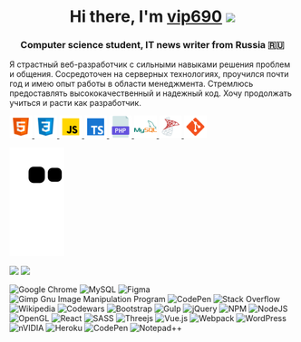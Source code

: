 <h1 align="center">Hi there, I'm <a href="https://daniilshat.ru/" target="_blank">vip690</a> 
<img src="https://github.com/blackcater/blackcater/raw/main/images/Hi.gif" height="32"/></h1>
<h3 align="center">Computer science student, IT news writer from Russia 🇷🇺</h3>
Я страстный веб-разработчик с сильными навыками решения проблем и общения. Сосредоточен на серверных технологиях, проучился почти год и имею опыт работы в области менеджмента. Стремлюсь предоставлять высококачественный и надежный код. Хочу продолжать учиться и расти как разработчик.
 <p align="left">  
  <a href="https://www.w3.org/html/" target="_blank"> <img src="./icon/html.png" alt="html5" width="40" height="40"/> </a>
  <a href="https://www.w3schools.com/css/" target="_blank"> <img src="./icon/css.png" alt="css3" width="40" height="40"/> </a>
  <a href="https://developer.mozilla.org/en-US/docs/Web/JavaScript" target="_blank"> <img src="./icon/js.png" alt="javascript" width="40" height="40"/> </a>
  <a href="https://www.typescriptlang.org/" target="_blank"> <img src="./icon/typescript.png" alt="typescript" width="40" height="40"/> </a>
  <a href="https://www.php.net/" target="_blank"> <img src="./icon/php.png" alt="php" width="40" height="40"/> </a>
  <a href="https://www.mysql.com/" target="_blank"> <img src="./icon/mysql.png" alt="mySQL" width="40" height="40"/> </a>
  <a href="https://www.microsoft.com/pt-br/sql-server/" target="_blank"> <img src="./icon/sqlserver.png" alt="sqlServer" width="40" height="40"/> </a>
  <a href="https://git-scm.com/" target="_blank"> <img src="./icon/git.png" alt="git" width="40" height="40"/> </a>
</p>
<div>
 
  ![Snake animation](https://github.com/rafaballerini/rafaballerini/blob/output/github-contribution-grid-snake.svg)
 
</div>
  <a href="https://www.youtube.com/channel/UC8MPewhbDiWMG50DtF6Wr1w" target="_blank"><img src="https://img.shields.io/badge/YouTube-FF0000?style=for-the-badge&logo=youtube&logoColor=white" target="_blank"></a>
  <a href = "mailto:adimaelbr@gmail.com"><img src="https://img.shields.io/badge/-Gmail-%23333?style=for-the-badge&logo=gmail&logoColor=white" target="_blank"></a>


![Google Chrome](https://img.shields.io/badge/Google%20Chrome-4285F4?style=for-the-badge&logo=GoogleChrome&logoColor=white)
![MySQL](https://img.shields.io/badge/mysql-%2300f.svg?style=for-the-badge&logo=mysql&logoColor=white)
![Figma](https://img.shields.io/badge/figma-%23F24E1E.svg?style=for-the-badge&logo=figma&logoColor=white)
![Gimp Gnu Image Manipulation Program](https://img.shields.io/badge/Gimp-657D8B?style=for-the-badge&logo=gimp&logoColor=FFFFFF)
![CodePen](https://img.shields.io/badge/Codepen-000000?style=for-the-badge&logo=codepen&logoColor=white)
![Stack Overflow](https://img.shields.io/badge/-Stackoverflow-FE7A16?style=for-the-badge&logo=stack-overflow&logoColor=white)
![Wikipedia](https://img.shields.io/badge/Wikipedia-%23000000.svg?style=for-the-badge&logo=wikipedia&logoColor=white)
![Codewars](https://img.shields.io/badge/Codewars-B1361E?style=for-the-badge&logo=codewars&logoColor=grey)
![Bootstrap](https://img.shields.io/badge/bootstrap-%23563D7C.svg?style=for-the-badge&logo=bootstrap&logoColor=white)
![Gulp](https://img.shields.io/badge/GULP-%23CF4647.svg?style=for-the-badge&logo=gulp&logoColor=white)
![jQuery](https://img.shields.io/badge/jquery-%230769AD.svg?style=for-the-badge&logo=jquery&logoColor=white)
![NPM](https://img.shields.io/badge/NPM-%23CB3837.svg?style=for-the-badge&logo=npm&logoColor=white)
![NodeJS](https://img.shields.io/badge/node.js-6DA55F?style=for-the-badge&logo=node.js&logoColor=white)
![OpenGL](https://img.shields.io/badge/OpenGL-%23FFFFFF.svg?style=for-the-badge&logo=opengl)
![React](https://img.shields.io/badge/react-%2320232a.svg?style=for-the-badge&logo=react&logoColor=%2361DAFB)
![SASS](https://img.shields.io/badge/SASS-hotpink.svg?style=for-the-badge&logo=SASS&logoColor=white)
![Threejs](https://img.shields.io/badge/threejs-black?style=for-the-badge&logo=three.js&logoColor=white)
![Vue.js](https://img.shields.io/badge/vuejs-%2335495e.svg?style=for-the-badge&logo=vuedotjs&logoColor=%234FC08D)
![Webpack](https://img.shields.io/badge/webpack-%238DD6F9.svg?style=for-the-badge&logo=webpack&logoColor=black)
![WordPress](https://img.shields.io/badge/WordPress-%23117AC9.svg?style=for-the-badge&logo=WordPress&logoColor=white)
![nVIDIA](https://img.shields.io/badge/nVIDIA-%2376B900.svg?style=for-the-badge&logo=nVIDIA&logoColor=white)
![Heroku](https://img.shields.io/badge/heroku-%23430098.svg?style=for-the-badge&logo=heroku&logoColor=white)
![CodePen](https://img.shields.io/badge/CodePen-white?style=for-the-badge&logo=codepen&logoColor=black)
![Notepad++](https://img.shields.io/badge/Notepad++-90E59A.svg?style=for-the-badge&logo=notepad%2b%2b&logoColor=black)


